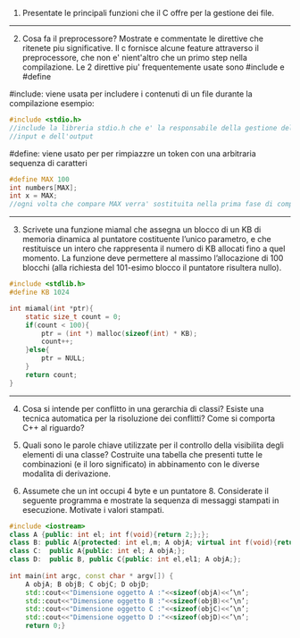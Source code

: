 1. Presentate le principali funzioni che il C offre per la gestione dei file.

---
2. Cosa fa il preprocessore? Mostrate e commentate le direttive che ritenete piu significative.
Il c fornisce alcune feature attraverso il preprocessore, che non e' nient'altro che un primo step nella compilazione.
Le 2 direttive piu' frequentemente usate sono #include e #define

#include: viene usata per includere i contenuti di un file durante la compilazione
esempio:
```c
#include <stdio.h>
//include la libreria stdio.h che e' la responsabile della gestione dell
//input e dell'output
```

#define: viene usato per per rimpiazzre un token con una arbitraria sequenza di caratteri
```c
#define MAX 100
int numbers[MAX];
int x = MAX;
//ogni volta che compare MAX verra' sostituita nella prima fase di compialazione da 100
```
---
3. Scrivete una funzione miamal che assegna un blocco di un KB di memoria dinamica al puntatore costituente l’unico parametro, e che restituisce un intero che rappresenta il numero di KB allocati fino a quel momento. La funzione deve permettere al massimo l’allocazione di 100 blocchi (alla richiesta del 101-esimo blocco il puntatore risultera nullo).

```c
#include <stdlib.h>
#define KB 1024

int miamal(int *ptr){
	static size_t count = 0;
	if(count < 100){
		ptr = (int *) malloc(sizeof(int) * KB);
		count++;
	}else{
		ptr = NULL;
	}
	return count;
}
```
---
4. Cosa si intende per conflitto in una gerarchia di classi? Esiste una tecnica automatica per la risoluzione dei conflitti? Come si comporta C++ al riguardo?

5. Quali sono le parole chiave utilizzate per il controllo della visibilita degli elementi di una classe? Costruite una tabella che presenti tutte le combinazioni (e il loro significato) in abbinamento con le diverse modalita di derivazione.

6. Assumete che un int occupi 4 byte e un puntatore 8. Considerate il seguente programma e mostrate la sequenza di messaggi stampati in esecuzione. Motivate i valori stampati.
```c++
#include <iostream>
class A {public: int el; int f(void){return 2;};};
class B: public A{protected: int el,m; A objA; virtual int f(void){return 1;};};
class C:  public A{public: int el; A objA;};
class D:  public B, public C{public: int el,el1; A objA;};
 
int main(int argc, const char * argv[]) {
    A objA; B objB; C objC; D objD;
    std::cout<<"Dimensione oggetto A :"<<sizeof(objA)<<’\n’;
    std::cout<<"Dimensione oggetto B :"<<sizeof(objB)<<’\n’;
    std::cout<<"Dimensione oggetto C :"<<sizeof(objC)<<’\n’;
    std::cout<<"Dimensione oggetto D :"<<sizeof(objD)<<’\n’;
    return 0;}
```